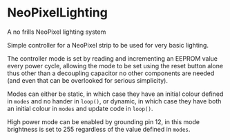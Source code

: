 NeoPixelLighting
================

A no frills NeoPixel lighting system

Simple controller for a NeoPixel strip to be used for very basic lighting.

The controller mode is set by reading and incrementing an EEPROM value every power cycle, allowing the mode to be set using the reset button alone thus other than a decoupling capacitor no other components are needed (and even that can be overlooked for serious simplicity).

Modes can either be static, in which case they have an initial colour defined in ```modes``` and no hander in ```loop()```, or dynamic, in which case they have both an initial colour in ```modes``` and update code in ```loop()```.

High power mode can be enabled by grounding pin 12, in this mode brightness is set to 255 regardless of the value defined in ```modes```.
